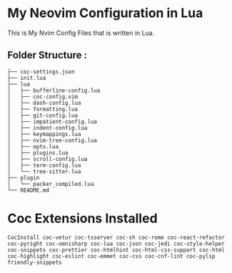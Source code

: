 # My Neovim Configuration in Lua

This is My Nvim Config Files that is written in Lua.

## Folder Structure :

```
├── coc-settings.json
├── init.lua
├── lua
│   ├── bufferline-config.lua
│   ├── coc-config.vim
│   ├── dash-config.lua
│   ├── formatting.lua
│   ├── git-config.lua
│   ├── impatient-config.lua
│   ├── indent-config.lua
│   ├── keymappings.lua
│   ├── nvim-tree-config.lua
│   ├── opts.lua
│   ├── plugins.lua
│   ├── scroll-config.lua
│   ├── term-config.lua
│   └── tree-sitter.lua
├── plugin
│   └── packer_compiled.lua
└── README.md

```

# Coc Extensions Installed

```
CocInstall coc-vetur coc-tsserver coc-sh coc-rome coc-react-refactor coc-pyright coc-omnisharp coc-lua coc-json coc-jedi coc-style-helper coc-snippets coc-prettier coc-htmlhint coc-html-css-support coc-html coc-highlight coc-eslint coc-emmet coc-css coc-cnf-lint coc-pylsp friendly-snippets
```
